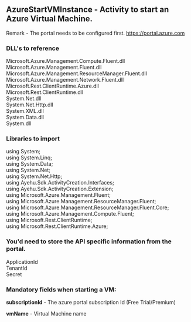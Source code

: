 ## AzureStartVMInstance - Activity to start an Azure Virtual Machine.

Remark - The portal needs to be configured first. https://portal.azure.com

### DLL's to reference
Microsoft.Azure.Management.Compute.Fluent.dll<br>
Microsoft.Azure.Management.Fluent.dll<br>
Microsoft.Azure.Management.ResourceManager.Fluent.dll<br>
Microsoft.Azure.Management.Network.Fluent.dll<br>
Microsoft.Rest.ClientRuntime.Azure.dll<br>
Microsoft.Rest.ClientRuntime.dll<br>
System.Net.dll<br>
System.Net.Http.dll<br>
System.XML.dll<br>
System.Data.dll<br>
System.dll

### Libraries to import
using System;<br>
using System.Linq;<br>
using System.Data;<br>
using System.Net;<br>
using System.Net.Http;<br>
using Ayehu.Sdk.ActivityCreation.Interfaces;<br>
using Ayehu.Sdk.ActivityCreation.Extension;<br>
using Microsoft.Azure.Management.Fluent;<br>
using Microsoft.Azure.Management.ResourceManager.Fluent;<br>
using Microsoft.Azure.Management.ResourceManager.Fluent.Core;<br>
using Microsoft.Azure.Management.Compute.Fluent;<br>
using Microsoft.Rest.ClientRuntime;<br>
using Microsoft.Rest.ClientRuntime.Azure;


### You'd need to store the API specific information from the portal.

ApplicationId<br>
TenantId<br>
Secret

### Mandatory fields when starting a VM:
**subscriptionId**		- The azure portal subscription Id (Free Trial/Premium)

**vmName**				- Virtual Machine name
